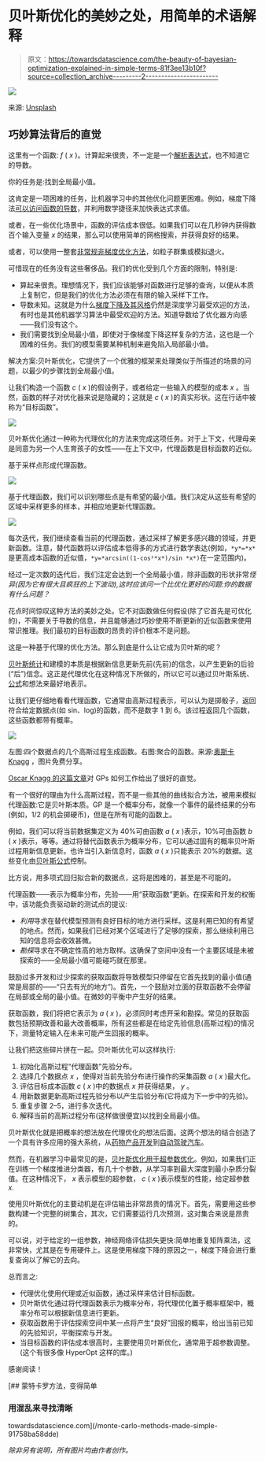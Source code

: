 # 贝叶斯优化的美妙之处，用简单的术语解释

> 原文：<https://towardsdatascience.com/the-beauty-of-bayesian-optimization-explained-in-simple-terms-81f3ee13b10f?source=collection_archive---------2----------------------->

![](img/22059a16b93fdc35e849ed2f1302df46.png)

来源: [Unsplash](https://unsplash.com/photos/eZQ4gogZeOA)

## 巧妙算法背后的直觉

这里有一个函数: *f* ( *x* )。计算起来很贵，不一定是一个[解析表达式](https://en.wikipedia.org/wiki/Closed-form_expression#Analytic_expression)，也不知道它的导数。

你的任务是:找到全局最小值。

这肯定是一项困难的任务，比机器学习中的其他优化问题更困难。例如，梯度下降法[可以访问函数的导数](https://medium.com/analytics-vidhya/the-engine-of-the-neural-network-the-backpropagation-equation-cf2dd1be2477)，并利用数学捷径来加快表达式求值。

或者，在一些优化场景中，函数的评估成本很低。如果我们可以在几秒钟内获得数百个输入变量 *x* 的结果，那么可以使用简单的网格搜索，并获得良好的结果。

或者，可以使用一整套[非常规非梯度优化方法](https://medium.com/analytics-vidhya/the-fascinating-no-gradient-approach-to-neural-net-optimization-abb287f88c97)，如粒子群集或模拟退火。

可惜现在的任务没有这些奢侈品。我们的优化受到几个方面的限制，特别是:

*   算起来很贵。理想情况下，我们应该能够对函数进行足够的查询，以便从本质上复制它，但是我们的优化方法必须在有限的输入采样下工作。
*   导数未知。这就是为什么[梯度下降及其风格](/a-quick-guide-to-neural-network-optimizers-with-applications-in-keras-e4635dd1cca4)仍然是深度学习最受欢迎的方法，有时也是其他机器学习算法中最受欢迎的方法。知道导数给了优化器方向感——我们没有这个。
*   我们需要找到全局最小值，即使对于像梯度下降这样复杂的方法，这也是一个困难的任务。我们的模型需要某种机制来避免陷入局部最小值。

解决方案:贝叶斯优化，它提供了一个优雅的框架来处理类似于所描述的场景的问题，以最少的步骤找到全局最小值。

让我们构造一个函数 *c* ( *x* )的假设例子，或者给定一些输入的模型的成本 *x* 。当然，函数的样子对优化器来说是隐藏的；这就是 *c* ( *x* )的真实形状。这在行话中被称为“目标函数”。

![](img/50349c01f5197e210fffc62083db5c31.png)

贝叶斯优化通过一种称为代理优化的方法来完成这项任务。对于上下文，代理母亲是同意为另一个人生育孩子的女性——在上下文中，代理函数是目标函数的近似。

基于采样点形成代理函数。

![](img/e4ddc22673a333bbf05103d5610db247.png)

基于代理函数，我们可以识别哪些点是有希望的最小值。我们决定从这些有希望的区域中采样更多的样本，并相应地更新代理函数。

![](img/25efa4530c6a651e4cd41f9cee2c823b.png)

每次迭代，我们继续查看当前的代理函数，通过采样了解更多感兴趣的领域，并更新函数。注意，替代函数将以评估成本低得多的方式进行数学表达(例如，`*y*=*x*`是更高成本函数的近似值，`*y=*arcsin((1-cos²*x*)/sin *x*)`在一定范围内)。

经过一定次数的迭代后，我们注定会达到一个全局最小值，除非函数的形状非常*怪异(因为它有很大且疯狂的上下波动),这时应该问一个比优化更好的问题:你的数据有什么问题？*

花点时间惊叹这种方法的美妙之处。它不对函数做任何假设(除了它首先是可优化的)，不需要关于导数的信息，并且能够通过巧妙使用不断更新的近似函数来使用常识推理。我们最初的目标函数的昂贵的评价根本不是问题。

这是一种基于代理的优化方法。那么到底是什么让它成为贝叶斯的呢？

[贝叶斯统计](/the-most-fundamental-and-controversial-debate-in-statistics-and-data-science-e8dd1bad737a?source=your_stories_page---------------------------)和建模的本质是根据新信息更新先前(先前)的信念，以产生更新的后验(“后”)信念。这正是代理优化在这种情况下所做的，所以它可以通过贝叶斯系统、[公式](/bayes-theorem-is-actually-an-intuitive-fraction-5f2803998006?source=your_stories_page---------------------------)和想法来最好地表示。

让我们更仔细地看看代理函数，它通常由高斯过程表示，可以认为是掷骰子，返回符合给定数据点(如 sin、log)的函数，而不是数字 1 到 6。该过程返回几个函数，这些函数都带有概率。

![](img/821f1b661e2d7d281892243a6c7ceea5.png)

左图:四个数据点的几个高斯过程生成函数。右图:聚合的函数。来源:[奥斯卡 Knagg](/an-intuitive-guide-to-gaussian-processes-ec2f0b45c71d) ，图片免费分享。

[Oscar Knagg 的这篇文章](/an-intuitive-guide-to-gaussian-processes-ec2f0b45c71d)对 GPs 如何工作给出了很好的直觉。

有一个很好的理由为什么高斯过程，而不是一些其他的曲线拟合方法，被用来模拟代理函数:它是贝叶斯本质。GP 是一个概率分布，就像一个事件的最终结果的分布(例如，1/2 的机会掷硬币)，但是在所有可能的函数上。

例如，我们可以将当前数据集定义为 40%可由函数 *a* ( *x* )表示，10%可由函数 *b* ( *x* )表示，等等。通过将替代函数表示为概率分布，它可以通过固有的概率贝叶斯过程用新信息更新。也许当引入新信息时，函数 *a* ( *x* )只能表示 20%的数据。这些变化由[贝叶斯公式](/bayes-theorem-is-actually-an-intuitive-fraction-5f2803998006)控制。

比方说，用多项式回归拟合新的数据点，这将是困难的，甚至是不可能的。

代理函数——表示为概率分布，先验——用“获取函数”更新。在探索和开发的权衡中，该功能负责驱动新的测试点的提议:

*   *利用*寻求在替代模型预测有良好目标的地方进行采样。这是利用已知的有希望的地点。然而，如果我们已经对某个区域进行了足够的探索，那么继续利用已知的信息将会收效甚微。
*   *勘探*寻求在不确定性高的地方取样。这确保了空间中没有一个主要区域是未被探索的——全局最小值可能碰巧就在那里。

鼓励过多开发和过少探索的获取函数将导致模型只停留在它首先找到的最小值(通常是局部的——“只去有光的地方”)。首先，一个鼓励对立面的获取函数不会停留在局部或全局的最小值。在微妙的平衡中产生好的结果。

获取函数，我们将把它表示为 *a* ( *x* )，必须同时考虑开采和勘探。常见的获取函数包括预期改善和最大改善概率，所有这些都是在给定先验信息(高斯过程)的情况下，测量特定输入在未来可能产生回报的概率。

让我们把这些碎片拼在一起。贝叶斯优化可以这样执行:

1.  初始化高斯过程“代理函数”先验分布。
2.  选择几个数据点 *x* ，使得对当前先验分布进行操作的采集函数 *a* ( *x* )最大化。
3.  评估目标成本函数 *c* ( *x* )中的数据点 *x* 并获得结果， *y* 。
4.  用新数据更新高斯过程先验分布以产生后验分布(它将成为下一步中的先验)。
5.  重复步骤 2–5，进行多次迭代。
6.  解释当前的高斯过程分布(这样做很便宜)以找到全局最小值。

贝叶斯优化就是把概率的想法放在代理优化的想法后面。这两个想法的结合创造了一个具有许多应用的强大系统，从[药物产品开发](https://link.springer.com/article/10.1007/s12247-019-09382-8)到[自动驾驶汽车](https://www.youtube.com/watch?v=yeDGP5yKzf8)。

然而，在机器学习中最常见的是，[贝叶斯优化用于超参数优化](/4-python-automl-libraries-every-data-scientist-should-know-680ff5d6ad08)。例如，如果我们正在训练一个梯度推进分类器，有几十个参数，从学习率到最大深度到最小杂质分裂值。在这种情况下， *x* 表示模型的超参数， *c* ( *x* )表示模型的性能，给定超参数 *x.*

使用贝叶斯优化的主要动机是在评估输出非常昂贵的情况下。首先，需要用这些参数构建一个完整的树集合，其次，它们需要运行几次预测，这对集合来说是昂贵的。

可以说，对于给定的一组参数，神经网络评估损失更快:简单地重复矩阵乘法，这非常快，尤其是在专用硬件上。这是使用梯度下降的原因之一，梯度下降会进行重复查询以了解它的去向。

总而言之:

*   代理优化使用代理或近似函数，通过采样来估计目标函数。
*   贝叶斯优化通过将代理函数表示为概率分布，将代理优化置于概率框架中，概率分布可以根据新信息进行更新。
*   获取函数用于评估探索空间中某一点将产生“良好”回报的概率，给出当前已知的先验知识，平衡探索与开发。
*   当目标函数的评估成本很高时，主要使用贝叶斯优化，通常用于超参数调整。(这个有很多像 HyperOpt 这样的库。)

感谢阅读！

[](/monte-carlo-methods-made-simple-91758ba58dde) [## 蒙特卡罗方法，变得简单

### 用混乱来寻找清晰

towardsdatascience.com](/monte-carlo-methods-made-simple-91758ba58dde) 

*除非另有说明，所有图片均由作者创作。*